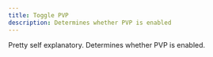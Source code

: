 ```yaml
---
title: Toggle PVP
description: Determines whether PVP is enabled
---
```


Pretty self explanatory. Determines whether PVP is enabled.

